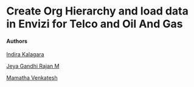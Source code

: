 # Create Org Hierarchy and load data in Envizi for Telco and Oil And Gas


#### Authors
 [Indira Kalagara](https://community.ibm.com/community/user/envirintel/people/indira-kumari-kalagara1)

 [Jeya Gandhi Rajan M](https://community.ibm.com/community/user/envirintel/people/jeya-gandhi-rajan-m1)

 [Mamatha Venkatesh](https://community.ibm.com/community/user/envirintel/network/members/profile?UserKey=813a3553-d5cc-4b76-9970-ed40f865cb31)

